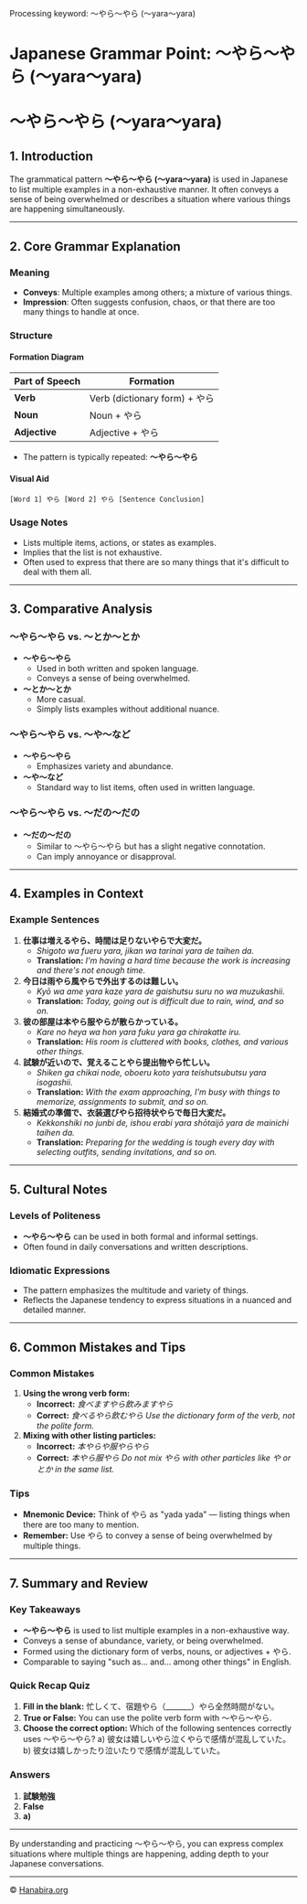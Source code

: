 Processing keyword: ～やら～やら (〜yara〜yara)
# Japanese Grammar Point: ～やら～やら (〜yara〜yara)
# ～やら～やら (〜yara〜yara)
## 1. Introduction
The grammatical pattern **～やら～やら (〜yara〜yara)** is used in Japanese to list multiple examples in a non-exhaustive manner. It often conveys a sense of being overwhelmed or describes a situation where various things are happening simultaneously.

---
## 2. Core Grammar Explanation
### Meaning
- **Conveys**: Multiple examples among others; a mixture of various things.
- **Impression**: Often suggests confusion, chaos, or that there are too many things to handle at once.
### Structure
#### Formation Diagram
| **Part of Speech** | **Formation**                  |
|--------------------|--------------------------------|
| **Verb**           | Verb (dictionary form) + やら   |
| **Noun**           | Noun + やら                     |
| **Adjective**      | Adjective + やら               |
- The pattern is typically repeated: **～やら～やら**
#### Visual Aid
```
[Word 1] やら [Word 2] やら [Sentence Conclusion]
```
### Usage Notes
- Lists multiple items, actions, or states as examples.
- Implies that the list is not exhaustive.
- Often used to express that there are so many things that it's difficult to deal with them all.
---
## 3. Comparative Analysis
### ～やら～やら vs. ～とか～とか
- **～やら～やら**
  - Used in both written and spoken language.
  - Conveys a sense of being overwhelmed.
- **～とか～とか**
  - More casual.
  - Simply lists examples without additional nuance.
### ～やら～やら vs. ～や～など
- **～やら～やら**
  - Emphasizes variety and abundance.
- **～や～など**
  - Standard way to list items, often used in written language.
### ～やら～やら vs. ～だの～だの
- **～だの～だの**
  - Similar to ～やら～やら but has a slight negative connotation.
  - Can imply annoyance or disapproval.
---
## 4. Examples in Context
### Example Sentences
1. **仕事は増えるやら、時間は足りないやらで大変だ。**
   - *Shigoto wa fueru yara, jikan wa tarinai yara de taihen da.*
   - **Translation:** *I'm having a hard time because the work is increasing and there's not enough time.*
2. **今日は雨やら風やらで外出するのは難しい。**
   - *Kyō wa ame yara kaze yara de gaishutsu suru no wa muzukashii.*
   - **Translation:** *Today, going out is difficult due to rain, wind, and so on.*
3. **彼の部屋は本やら服やらが散らかっている。**
   - *Kare no heya wa hon yara fuku yara ga chirakatte iru.*
   - **Translation:** *His room is cluttered with books, clothes, and various other things.*
4. **試験が近いので、覚えることやら提出物やら忙しい。**
   - *Shiken ga chikai node, oboeru koto yara teishutsubutsu yara isogashii.*
   - **Translation:** *With the exam approaching, I'm busy with things to memorize, assignments to submit, and so on.*
5. **結婚式の準備で、衣装選びやら招待状やらで毎日大変だ。**
   - *Kekkonshiki no junbi de, ishou erabi yara shōtaijō yara de mainichi taihen da.*
   - **Translation:** *Preparing for the wedding is tough every day with selecting outfits, sending invitations, and so on.*
---
## 5. Cultural Notes
### Levels of Politeness
- **～やら～やら** can be used in both formal and informal settings.
- Often found in daily conversations and written descriptions.
### Idiomatic Expressions
- The pattern emphasizes the multitude and variety of things.
- Reflects the Japanese tendency to express situations in a nuanced and detailed manner.
---
## 6. Common Mistakes and Tips
### Common Mistakes
1. **Using the wrong verb form:**
   - **Incorrect:** *食べますやら飲みますやら*
   - **Correct:** *食べるやら飲むやら*
   *Use the dictionary form of the verb, not the polite form.*
2. **Mixing with other listing particles:**
   - **Incorrect:** *本やらや服やらやら*
   - **Correct:** *本やら服やら*
   *Do not mix やら with other particles like や or とか in the same list.*
### Tips
- **Mnemonic Device:** Think of やら as "yada yada" — listing things when there are too many to mention.
- **Remember:** Use やら to convey a sense of being overwhelmed by multiple things.
---
## 7. Summary and Review
### Key Takeaways
- **～やら～やら** is used to list multiple examples in a non-exhaustive way.
- Conveys a sense of abundance, variety, or being overwhelmed.
- Formed using the dictionary form of verbs, nouns, or adjectives + やら.
- Comparable to saying "such as... and... among other things" in English.
### Quick Recap Quiz
1. **Fill in the blank:**
   忙しくて、宿題やら（_______）やら全然時間がない。
2. **True or False:**
   You can use the polite verb form with ～やら～やら.
3. **Choose the correct option:**
   Which of the following sentences correctly uses ～やら～やら?
   a) 彼女は嬉しいやら泣くやらで感情が混乱していた。
   b) 彼女は嬉しかったり泣いたりで感情が混乱していた。
### Answers
1. **試験勉強**
2. **False**
3. **a)**
---
By understanding and practicing ～やら～やら, you can express complex situations where multiple things are happening, adding depth to your Japanese conversations.


---

© [Hanabira.org](https://hanabira.org)

